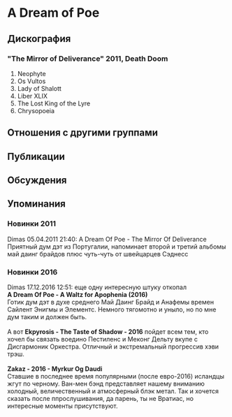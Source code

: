 # A Dream of Poe



## Дискография

### "The Mirror of Deliverance" 2011, Death Doom

1. Neophyte	 
2. Os Vultos	 
3. Lady of Shalott	 
4. Liber XLIX	 
5. The Lost King of the Lyre	 
6. Chrysopoeia


## Отношения с другими группами


## Публикации


## Обсуждения


## Упоминания

### Новинки 2011

Dimas 05.04.2011 21:40:
A Dream Of Poe - The Mirror Of Deliverance <BR>Приятный дум дэт из Португалии, напоминает второй и третий альбомы май даинг брайдов плюс чуть-чуть от швейцарцев Сэднесс

### Новинки 2016

Dimas 17.12.2016 12:51:
еще одну интересную штуку откопал<BR><B>A Dream Of Poe - A Waltz for Apophenia (2016)</B><BR>Готик дум дэт в духе среднего Май Даинг Брайд и Анафемы времен Сайлент Энигмы и Элементс. Немного тягомотно и уныло, но по мне дум таким и должен быть.<BR><BR>А вот <B>Ekpyrosis - The Taste of Shadow - 2016</B> пойдет всем тем, кто хочел бы связать воедино Пестиленс и Меконг Дельту вкупе с Дисгармоник Оркестра. Отличный и экстремальный прогрессив хэви трэш.<BR><BR><B>Zakaz - 2016 - Myrkur Og Daudi</B><BR>Ставшие в последнее время популярными (после евро-2016) исландцы жгут по черному. Ван-мен бэнд представляет нашему вниманию холодный, величественный и атмосферный блэк метал. Так и хочется сказать после ппрослушивания, да парень, ты не Вратиас, но интересные моменты присутствуют.

